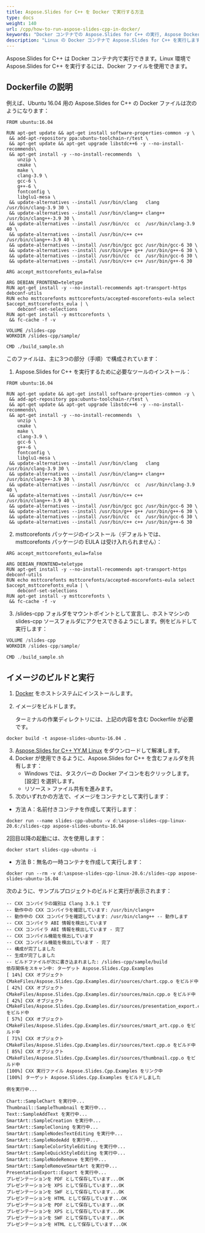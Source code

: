 ```yaml
---
title: Aspose.Slides for C++ を Docker で実行する方法
type: docs
weight: 140
url: /cpp/how-to-run-aspose-slides-cpp-in-docker/
keywords: "Docker コンテナでの Aspose.Slides for C++ の実行, Aspose Docker, Docker での Aspose.Slides for C++"
description: "Linux の Docker コンテナで Aspose.Slides for C++ を実行します。"
---
```


Aspose.Slides for C++ は Docker コンテナ内で実行できます。Linux 環境で Aspose.Slides for C++ を実行するには、Docker ファイルを使用できます。

## Dockerfile の説明

例えば、Ubuntu 16.04 用の Aspose.Slides for C++ の Docker ファイルは次のようになります：

```
FROM ubuntu:16.04

RUN apt-get update && apt-get install software-properties-common -y \
 && add-apt-repository ppa:ubuntu-toolchain-r/test \
 && apt-get update && apt-get upgrade libstdc++6 -y --no-install-recommends\
 && apt-get install -y --no-install-recommends  \
    unzip \
    cmake \
    make \
    clang-3.9 \
    gcc-6 \
    g++-6 \
    fontconfig \
    libglu1-mesa \ 
 && update-alternatives --install /usr/bin/clang   clang   /usr/bin/clang-3.9 30 \
 && update-alternatives --install /usr/bin/clang++ clang++ /usr/bin/clang++-3.9 30 \
 && update-alternatives --install /usr/bin/cc  cc  /usr/bin/clang-3.9 40 \
 && update-alternatives --install /usr/bin/c++ c++ /usr/bin/clang++-3.9 40 \
 && update-alternatives --install /usr/bin/gcc gcc /usr/bin/gcc-6 30 \
 && update-alternatives --install /usr/bin/g++ g++ /usr/bin/g++-6 30 \
 && update-alternatives --install /usr/bin/cc  cc  /usr/bin/gcc-6 30 \
 && update-alternatives --install /usr/bin/c++ c++ /usr/bin/g++-6 30

ARG accept_msttcorefonts_eula=false

ARG DEBIAN_FRONTEND=teletype
RUN apt-get install -y --no-install-recommends apt-transport-https debconf-utils
RUN echo msttcorefonts msttcorefonts/accepted-mscorefonts-eula select $accept_msttcorefonts_eula | \
    debconf-set-selections
RUN apt-get install -y msttcorefonts \
 && fc-cache -f -v

VOLUME /slides-cpp
WORKDIR /slides-cpp/sample/

CMD ./build_sample.sh
```

このファイルは、主に3つの部分（手順）で構成されています：

1. Aspose.Slides for C++ を実行するために必要なツールのインストール：

```
FROM ubuntu:16.04

RUN apt-get update && apt-get install software-properties-common -y \
 && add-apt-repository ppa:ubuntu-toolchain-r/test \
 && apt-get update && apt-get upgrade libstdc++6 -y --no-install-recommends\
 && apt-get install -y --no-install-recommends  \
    unzip \
    cmake \
    make \
    clang-3.9 \
    gcc-6 \
    g++-6 \
    fontconfig \
    libglu1-mesa \ 
 && update-alternatives --install /usr/bin/clang   clang   /usr/bin/clang-3.9 30 \
 && update-alternatives --install /usr/bin/clang++ clang++ /usr/bin/clang++-3.9 30 \
 && update-alternatives --install /usr/bin/cc  cc  /usr/bin/clang-3.9 40 \
 && update-alternatives --install /usr/bin/c++ c++ /usr/bin/clang++-3.9 40 \
 && update-alternatives --install /usr/bin/gcc gcc /usr/bin/gcc-6 30 \
 && update-alternatives --install /usr/bin/g++ g++ /usr/bin/g++-6 30 \
 && update-alternatives --install /usr/bin/cc  cc  /usr/bin/gcc-6 30 \
 && update-alternatives --install /usr/bin/c++ c++ /usr/bin/g++-6 30
```

2. msttcorefonts パッケージのインストール（デフォルトでは、msttcorefonts パッケージの EULA は受け入れられません）：

```
ARG accept_msttcorefonts_eula=false

ARG DEBIAN_FRONTEND=teletype
RUN apt-get install -y --no-install-recommends apt-transport-https debconf-utils
RUN echo msttcorefonts msttcorefonts/accepted-mscorefonts-eula select $accept_msttcorefonts_eula | \
    debconf-set-selections
RUN apt-get install -y msttcorefonts \
 && fc-cache -f -v
```

3. /slides-cpp フォルダをマウントポイントとして宣言し、ホストマシンの slides-cpp ソースフォルダにアクセスできるようにします。例をビルドして実行します：

``` cpp
VOLUME /slides-cpp
WORKDIR /slides-cpp/sample/

CMD ./build_sample.sh
```

## イメージのビルドと実行

1. [Docker](https://docs.docker.com/engine/install/) をホストシステムにインストールします。

2. イメージをビルドします。

   ターミナルの作業ディレクトリには、上記の内容を含む Dockerfile が必要です。

```
docker build -t aspose-slides-ubuntu-16.04 .
```

3. [Aspose.Slides for C++ YY.M Linux](https://downloads.aspose.com/slides/cpp) をダウンロードして解凍します。
4. Docker が使用できるように、Aspose.Slides for C++ を含むフォルダを共有します：
   - Windows では、タスクバーの Docker アイコンを右クリックします。[設定] を選択します。
   - リソース > ファイル共有を進みます。
5. 次のいずれかの方法で、イメージをコンテナとして実行します：

* 方法 A：名前付きコンテナを作成して実行します：

```
docker run --name slides-cpp-ubuntu -v d:\aspose-slides-cpp-linux-20.6:/slides-cpp aspose-slides-ubuntu-16.04
```

2回目以降の起動には、次を使用します：

```
docker start slides-cpp-ubuntu -i
```

* 方法 B：無名の一時コンテナを作成して実行します：

```
docker run --rm -v d:\aspose-slides-cpp-linux-20.6:/slides-cpp aspose-slides-ubuntu-16.04
```

次のように、サンプルプロジェクトのビルドと実行が表示されます：

```
-- CXX コンパイラの識別は Clang 3.9.1 です
-- 動作中の CXX コンパイラを確認しています: /usr/bin/clang++
-- 動作中の CXX コンパイラを確認しています: /usr/bin/clang++ -- 動作します
-- CXX コンパイラ ABI 情報を検出しています
-- CXX コンパイラ ABI 情報を検出しています - 完了
-- CXX コンパイル機能を検出しています
-- CXX コンパイル機能を検出しています - 完了
-- 構成が完了しました
-- 生成が完了しました
-- ビルドファイルが次に書き込まれました: /slides-cpp/sample/build
依存関係をスキャン中: ターゲット Aspose.Slides.Cpp.Examples
[ 14%] CXX オブジェクト CMakeFiles/Aspose.Slides.Cpp.Examples.dir/sources/chart.cpp.o をビルド中
[ 42%] CXX オブジェクト CMakeFiles/Aspose.Slides.Cpp.Examples.dir/sources/main.cpp.o をビルド中
[ 42%] CXX オブジェクト CMakeFiles/Aspose.Slides.Cpp.Examples.dir/sources/presentation_export.cpp.o をビルド中
[ 57%] CXX オブジェクト CMakeFiles/Aspose.Slides.Cpp.Examples.dir/sources/smart_art.cpp.o をビルド中
[ 71%] CXX オブジェクト CMakeFiles/Aspose.Slides.Cpp.Examples.dir/sources/text.cpp.o をビルド中
[ 85%] CXX オブジェクト CMakeFiles/Aspose.Slides.Cpp.Examples.dir/sources/thumbnail.cpp.o をビルド中
[100%] CXX 実行ファイル Aspose.Slides.Cpp.Examples をリンク中
[100%] ターゲット Aspose.Slides.Cpp.Examples をビルドしました

例を実行中...

Chart::SampleChart を実行中...
Thumbnail::SampleThumbnail を実行中...
Text::SampleAddText を実行中...
SmartArt::SampleCreation を実行中...
SmartArt::SampleCloning を実行中...
SmartArt::SampleNodesTextEditing を実行中...
SmartArt::SampleNodeAdd を実行中...
SmartArt::SampleColorStyleEditing を実行中...
SmartArt::SampleQuickStyleEditing を実行中...
SmartArt::SampleNodeRemove を実行中...
SmartArt::SampleRemoveSmartArt を実行中...
PresentationExport::Export を実行中...
プレゼンテーションを PDF として保存しています...OK
プレゼンテーションを XPS として保存しています...OK
プレゼンテーションを SWF として保存しています...OK
プレゼンテーションを HTML として保存しています...OK
プレゼンテーションを PDF として保存しています...OK
プレゼンテーションを XPS として保存しています...OK
プレゼンテーションを SWF として保存しています...OK
プレゼンテーションを HTML として保存しています...OK
```